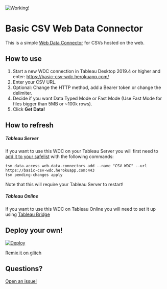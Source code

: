 ![Working!](https://img.shields.io/badge/Status-Working-brightgreen)

# Basic CSV Web Data Connector

This is a simple [Web Data Connector](https://tableau.github.io/webdataconnector/docs/) for CSVs hosted on the web.

## How to use

1. Start a new WDC connection in Tableau Desktop 2019.4 or higher and enter: https://basic-csv-wdc.herokuapp.com/
1. Enter your CSV URL.
1. Optional: Change the HTTP method, add a Bearer token or change the delimiter.
1. Decide if you want Data Typed Mode or Fast Mode (Use Fast Mode for files bigger than 5MB or ~100k rows).
1. Click **Get Data!**

## How to refresh

##### Tableau Server
If you want to use this WDC on your Tableau Server you will first need to [add it to your safelist](https://help.tableau.com/current/server/en-us/datasource_wdc.htm) with the following commands:
```
tsm data-access web-data-connectors add --name "CSV WDC" --url https://basic-csv-wdc.herokuapp.com:443
tsm pending-changes apply
```
Note that this will require your Tableau Server to restart!

##### Tableau Online
If you want to use this WDC on Tableau Online you will need to set it up using [Tableau Bridge](https://help.tableau.com/current/online/en-us/qs_refresh_local_data.htm)

## Deploy your own!
[![Deploy](https://www.herokucdn.com/deploy/button.svg)](https://heroku.com/deploy?template=https://github.com/KeshiaRose/Basic-CSV-WDC)

[Remix it on glitch](https://glitch.com/edit/#!/remix/simple-csv-wdc)

## Questions?

[Open an issue!](https://github.com/KeshiaRose/Basic-CSV-WDC/issues/new)
